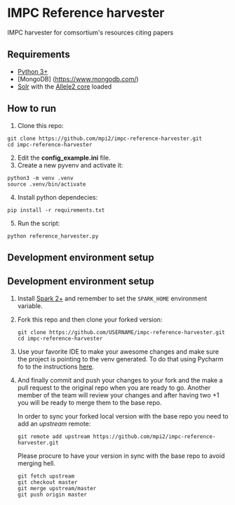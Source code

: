 # IMPC Reference harvester
IMPC harvester for comsortium's resources citing papers

## Requirements
- [Python 3+](https://www.python.org/)
- [MongoDB] (https://www.mongodb.com/)
- [Solr](http://lucene.apache.org/solr/) with the [Allele2 core](https://goo.gl/H9Mqgy) loaded

## How to run

1. Clone this repo:
  ```console
  git clone https://github.com/mpi2/impc-reference-harvester.git
  cd impc-reference-harvester
  ```
2. Edit the **config_example.ini** file.
3. Create a new pyvenv and activate it:
  ```console
  python3 -m venv .venv
  source .venv/bin/activate
  ```
4. Install python dependecies:
  ```console
  pip install -r requirements.txt
  ```
5. Run the script:
  ```console
  python reference_harvester.py 
  ```
 
## Development environment setup


## Development environment setup
1. Install [Spark 2+](https://spark.apache.org/) and remember to set the ``SPARK_HOME`` environment variable.
2. Fork this repo and then clone your forked version:
    ```console
    git clone https://github.com/USERNAME/impc-reference-harvester.git
    cd impc-reference-harvester
    ```
3. Use your favorite IDE to make your awesome changes and make sure the project is pointing to the venv generated.
To do that using Pycharm fo to the instructions [here](https://www.jetbrains.com/help/pycharm/configuring-python-interpreter.html).

4. And finally commit and push your changes to your fork and the make a pull request to the original repo when you are ready to go.
Another member of the team will review your changes and after having two +1 you will be ready to merge them to the base repo.

    In order to sync your forked local version with the base repo you need to add an _upstream_ remote:

    ```console
    git remote add upstream https://github.com/mpi2/impc-reference-harvester.git
    ```
    
    Please procure to have your version in sync with the base repo to avoid merging hell.

    ```console
    git fetch upstream
    git checkout master
    git merge upstream/master
    git push origin master
    ```
